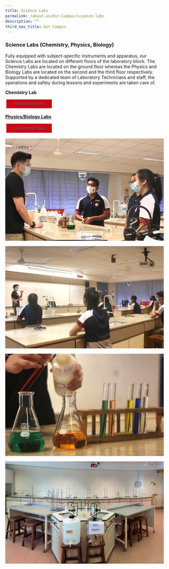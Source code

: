 ```yaml
---
title: Science Labs
permalink: /about-us/Our-Campus/science-labs
description: ""
third_nav_title: Our Campus
---
```

### Science Labs (Chemistry, Physics, Biology)
  
Fully equipped with subject-specific instruments and apparatus, our Science Labs are located on different floors of the laboratory block. The Chemistry Labs are located on the ground floor whereas the Physics and Biology Labs are located on the second and the third floor respectively. Supported by a dedicated team of Laboratory Technicians and staff, the operations and safety during lessons and experiments are taken care of.

<b>Chemistry Lab</b>

<a href="https://teliportme.com/view/1835937?utm_medium=android&utm_source=share-panorama">
<img src="/images/click%20here.png"  
     style="width:30%">
	
	
<b>Physics/Biology Labs</b>

<a href="https://teliportme.com/view/1835936?utm_medium=android&utm_source=share-panorama">
<img src="/images/click%20here.png"  
     style="width:30%">
	
![](/images/labs1.jpeg)
	
![](/images/labs2.jpeg)
	
![](/images/labs3.jpeg)
	
![](/images/labs4.jpeg)